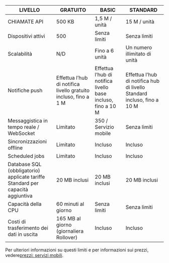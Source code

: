 
| LIVELLO | GRATUITO | BASIC | STANDARD |
|----|----|----|----|
| CHIAMATE API | 500 KB | 1,5 M / unità | 15 M / unità |
| Dispositivi attivi | 500 | Senza limiti | Senza limiti |
| Scalabilità | N/D | Fino a 6 unità | Un numero illimitato di unità |
| Notifiche push | Effettua l’hub di notifica livello gratuito incluso, fino a 1 M | Effettua l’hub di notifica livello base incluso, fino a 10 M | Effettua l’hub di notifica hub di livello Standard incluso, fino a 10 M |
| Messaggistica in tempo reale /<br/>WebSocket | Limitato | 350 / Servizio mobile | Senza limiti |
| Sincronizzazioni offline | Limitato | Incluso | Incluso |
| Scheduled jobs | Limitato | Incluso | Incluso |
| Database SQL (obbligatorio)<br/>applicate tariffe Standard per capacità aggiuntiva | 20 MB inclusi | 20 MB inclusi | 20 MB inclusi |
| Capacità della CPU | 60 minuti al giorno | Senza limiti | Senza limiti |
| Costi di trasferimento dei dati in uscita | 165 MB al giorno (giornaliera Rollover) | Incluso | Incluso |

Per ulteriori informazioni su questi limiti e per informazioni sui prezzi, vedere[prezzi: servizi mobili](https://azure.microsoft.com/pricing/details/mobile-services/).

<!---HONumber=July15_HO3-->